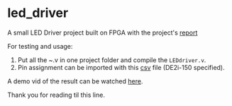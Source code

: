# led_driver
A small LED Driver project built on FPGA with the project's [report](https://drive.google.com/file/d/1T4ceb9FuL4RYuDGniU5P8W0bwTxer67J/view?usp=sharing)

For testing and usage: 
  1. Put all the ~.v in one project folder and compile the `LEDdriver.v`.
  2. Pin assignment can be imported with this [csv](https://files.catbox.moe/xcuw8q.csv) file (DE2i-150 specified).
  
A demo vid of the result can be watched [here](https://youtu.be/MssNMzh5w2Y). 

Thank you for reading til this line.
